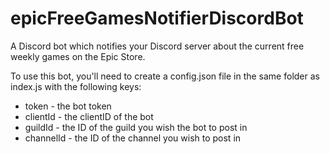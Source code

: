# epicFreeGamesNotifierDiscordBot
A Discord bot which notifies your Discord server about the current free weekly games on the Epic Store.

To use this bot, you'll need to create a config.json file in the same folder as index.js with the following keys:
* token - the bot token
* clientId - the clientID of the bot
* guildId - the ID of the guild you wish the bot to post in
* channelId - the ID of the channel you wish to post in